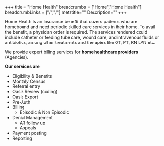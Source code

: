 +++
title = "Home Health"
breadcrumbs = ["Home","Home Health"]
breadcrumbLinks = ["/","/"]
metatitle=""
Description=""
+++

Home Health is an insurance benefit that covers patients who are homebound and need periodic skilled care services in their home. To avail the benefit, a physician order is required. The services rendered could include catheter or feeding tube care, wound care, and intravenous fluids or antibiotics, among other treatments and therapies like OT, PT, RN LPN etc. 

We provide expert billing services for **home healthcare providers** (Agencies). 

**Our services are**

- Eligibility & Benefits
- Monthly Census
- Referral entry
- Oasis Review (coding)
- Oasis Export
- Pre-Auth
- Billing
    - Episodic & Non Episodic
- Denial Management
    - AR follow up
    - Appeals
- Payment posting
- Reporting